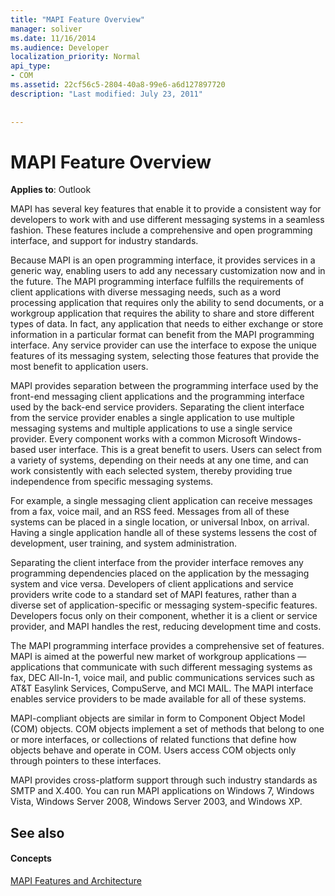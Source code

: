 ```yaml
---
title: "MAPI Feature Overview"
manager: soliver
ms.date: 11/16/2014
ms.audience: Developer
localization_priority: Normal
api_type:
- COM
ms.assetid: 22cf56c5-2804-40a8-99e6-a6d127897720
description: "Last modified: July 23, 2011"
 
 
---
```


# MAPI Feature Overview

  
  
**Applies to**: Outlook 
  
MAPI has several key features that enable it to provide a consistent way for developers to work with and use different messaging systems in a seamless fashion. These features include a comprehensive and open programming interface, and support for industry standards. 
  
Because MAPI is an open programming interface, it provides services in a generic way, enabling users to add any necessary customization now and in the future. The MAPI programming interface fulfills the requirements of client applications with diverse messaging needs, such as a word processing application that requires only the ability to send documents, or a workgroup application that requires the ability to share and store different types of data. In fact, any application that needs to either exchange or store information in a particular format can benefit from the MAPI programming interface. Any service provider can use the interface to expose the unique features of its messaging system, selecting those features that provide the most benefit to application users.
  
MAPI provides separation between the programming interface used by the front-end messaging client applications and the programming interface used by the back-end service providers. Separating the client interface from the service provider enables a single application to use multiple messaging systems and multiple applications to use a single service provider. Every component works with a common Microsoft Windows-based user interface. This is a great benefit to users. Users can select from a variety of systems, depending on their needs at any one time, and can work consistently with each selected system, thereby providing true independence from specific messaging systems. 
  
For example, a single messaging client application can receive messages from a fax, voice mail, and an RSS feed. Messages from all of these systems can be placed in a single location, or universal Inbox, on arrival. Having a single application handle all of these systems lessens the cost of development, user training, and system administration. 
  
Separating the client interface from the provider interface removes any programming dependencies placed on the application by the messaging system and vice versa. Developers of client applications and service providers write code to a standard set of MAPI features, rather than a diverse set of application-specific or messaging system-specific features. Developers focus only on their component, whether it is a client or service provider, and MAPI handles the rest, reducing development time and costs.
  
The MAPI programming interface provides a comprehensive set of features. MAPI is aimed at the powerful new market of workgroup applications — applications that communicate with such different messaging systems as fax, DEC All-In-1, voice mail, and public communications services such as AT&amp;T Easylink Services, CompuServe, and MCI MAIL. The MAPI interface enables service providers to be made available for all of these systems. 
  
MAPI-compliant objects are similar in form to Component Object Model (COM) objects. COM objects implement a set of methods that belong to one or more interfaces, or collections of related functions that define how objects behave and operate in COM. Users access COM objects only through pointers to these interfaces.
  
MAPI provides cross-platform support through such industry standards as SMTP and X.400. You can run MAPI applications on Windows 7, Windows Vista, Windows Server 2008, Windows Server 2003, and Windows XP. 
  
## See also

#### Concepts

[MAPI Features and Architecture](mapi-features-and-architecture.md)

